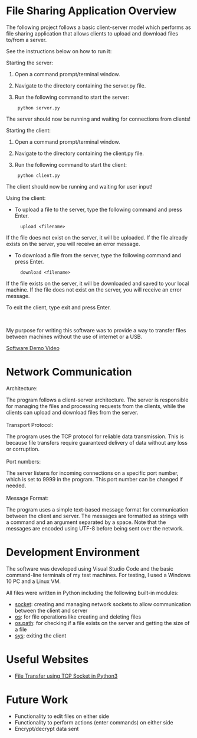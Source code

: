 # File Sharing Application Overview

The following project follows a basic client-server model which performs as file sharing application that allows clients to upload and download files to/from a server.

See the instructions below on how to run it:

Starting the server:

1. Open a command prompt/terminal window.
2. Navigate to the directory containing the server.py file.
3. Run the following command to start the server:

        python server.py

The server should now be running and waiting for connections from clients!

Starting the client:

1. Open a command prompt/terminal window.
2. Navigate to the directory containing the client.py file.
3. Run the following command to start the client:

        python client.py

The client should now be running and waiting for user input!

Using the client:


- To upload a file to the server, type the following command and press Enter.

        upload <filename>
        
If the file does not exist on the server, it will be uploaded. If the file already exists on the server, you will receive an error message.

- To download a file from the server, type the following command and press Enter.

        download <filename> 
        
If the file exists on the server, it will be downloaded and saved to your local machine. If the file does not exist on the server, you will receive an error message.

To exit the client, type exit and press Enter.

<br>

My purpose for writing this software was to provide a way to transfer files between machines without the use of internet or a USB.


[Software Demo Video](http://youtube.link.goes.here)

# Network Communication

Architecture:

The program follows a client-server architecture. The server is responsible for managing the files and processing requests from the clients, while the clients can upload and download files from the server.
<br><br>
Transport Protocol:

The program uses the TCP protocol for reliable data transmission. This is because file transfers require guaranteed delivery of data without any loss or corruption.
<br><br>
Port numbers:

The server listens for incoming connections on a specific port number, which is set to 9999 in the program. This port number can be changed if needed.
<br><br>
Message Format:

The program uses a simple text-based message format for communication between the client and server. The messages are formatted as strings with a command and an argument separated by a space. Note that the messages are encoded using UTF-8 before being sent over the network.
# Development Environment

The software was developed using Visual Studio Code and the basic command-line terminals of my test machines. For testing, I used a Windows 10 PC and a Linux VM.

All files were written in Python including the following built-in modules:
- [socket](https://docs.python.org/3/library/socket.html): creating and managing network sockets to allow communication between the client and server
- [os](https://docs.python.org/3/library/os.html): for file operations like creating and deleting files
- [os.path](https://docs.python.org/3/library/os.path.html): for checking if a file exists on the server and getting the size of a file
- [sys](https://docs.python.org/3/library/sys.html): exiting the client

# Useful Websites

* [File Transfer using TCP Socket in Python3](https://idiotdeveloper.com/file-transfer-using-tcp-socket-in-python3/)

# Future Work

* Functionality to edit files on either side
* Functionality to perform actions (enter commands) on either side
* Encrypt/decrypt data sent